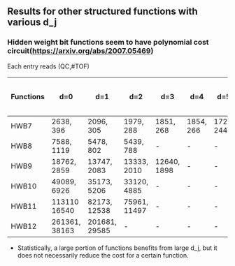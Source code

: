 ## Results for other structured functions with various d_j 
### Hidden weight bit functions seem to have polynomial cost circuit(https://arxiv.org/abs/2007.05469)
Each entry reads (QC,#TOF)  

|  Functions |      d=0      |      d=1      |      d=2      |      d=3      |      d=4      |      d=5      |..., d_i = ,... |
|    ----    |      ----     |     ----      |     ----      |     ----      |     ----      |     ----      |      ----                    |
|    HWB7    | 2638, 396     | 2096, 305     | 1979, 288     | 1851, 268     | 1854, 266     | 1724, 244     |      -                       |
|    HWB8    | 7588, 1119    | 5478, 802     | 5439, 788     |       -       |       -       |       -       |      -                       |
|    HWB9    | 18762, 2859   | 13747, 2083   | 13333, 2010   | 12640, 1898   |       -       |       -       |      -                       |
|    HWB10   | 49089, 6926   | 35173, 5206   | 33120, 4885   |       -       |       -       |       -       |      -                       |
|    HWB11   | 113110 16540  | 82173, 12538  | 75961, 11497  |       -       |       -       |       -       |      -                       |
|    HWB12   | 261361, 38163 | 201681, 29585 |       -       |       -       |       -       |       -       |      -                       |
* Statistically, a large portion of functions benefits from large d_j, but it does not necessarily reduce the cost for a certain function.
